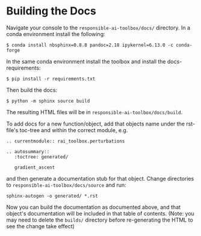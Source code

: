 # Building the Docs


Navigate your console to the `responsible-ai-toolbox/docs/` directory. In a conda environment install the following:

```console
$ conda install nbsphinx=0.8.8 pandoc=2.18 ipykernel=6.13.0 -c conda-forge
```

In the same conda environment install the toolbox and install the docs-requirements:

```console
$ pip install -r requirements.txt
```

Then build the docs:
 
```console
$ python -m sphinx source build
```

The resulting HTML files will be in `responsible-ai-toolbox/docs/build`.


To add docs for a new function/object, add that objects name under the rst-file's toc-tree and within the correct module, e.g.

```
.. currentmodule:: rai_toolbox.perturbations

.. autosummary::
   :toctree: generated/

   gradient_ascent
```

and then generate a documentation stub for that object. Change directories to `responsible-ai-toolbox/docs/source` and run:

```shell
sphinx-autogen -o generated/ *.rst
```

Now you can build the documentation as documented above, and that object's documentation will be included in that table of contents. (Note: you may need to delete the `builds/` directory before re-generating the HTML to see the change take effect)